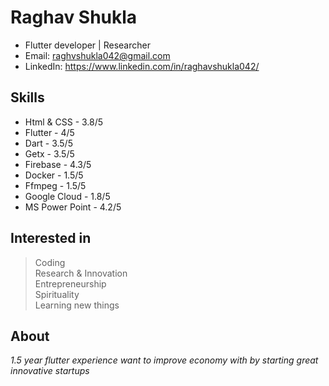 # Raghav Shukla
- Flutter developer | Researcher
- Email: raghvshukla042@gmail.com
- LinkedIn: https://www.linkedin.com/in/raghavshukla042/

## Skills
- Html & CSS - 3.8/5
- Flutter - 4/5
- Dart - 3.5/5
- Getx - 3.5/5
- Firebase - 4.3/5
- Docker - 1.5/5
- Ffmpeg - 1.5/5
- Google Cloud - 1.8/5
- MS Power Point - 4.2/5

## Interested in
> Coding<br>
> Research & Innovation<br>
> Entrepreneurship<br>
> Spirituality<br>
> Learning new things<br>

## About
_1.5 year flutter experience_
_want to improve economy with by starting great innovative startups_
